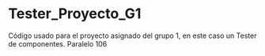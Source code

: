 # Tester_Proyecto_G1
Código usado para el proyecto asignado del grupo 1, en este caso un Tester de componentes. Paralelo 106
